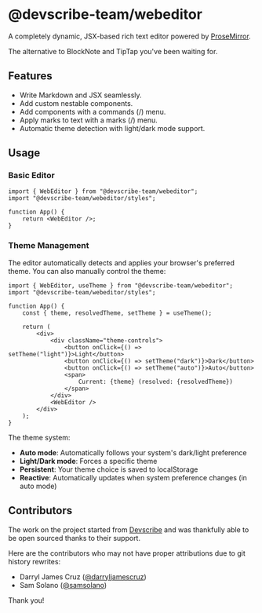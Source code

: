 # @devscribe-team/webeditor

A completely dynamic, JSX-based rich text editor powered by [ProseMirror](https://prosemirror.net/).

The alternative to BlockNote and TipTap you've been waiting for.

## Features

- Write Markdown and JSX seamlessly.
- Add custom nestable components.
- Add components with a commands (/) menu.
- Apply marks to text with a marks (/) menu.
- Automatic theme detection with light/dark mode support.

## Usage

### Basic Editor

```tsx
import { WebEditor } from "@devscribe-team/webeditor";
import "@devscribe-team/webeditor/styles";

function App() {
	return <WebEditor />;
}
```

### Theme Management

The editor automatically detects and applies your browser's preferred theme. You can also manually control the theme:

```tsx
import { WebEditor, useTheme } from "@devscribe-team/webeditor";
import "@devscribe-team/webeditor/styles";

function App() {
	const { theme, resolvedTheme, setTheme } = useTheme();

	return (
		<div>
			<div className="theme-controls">
				<button onClick={() => setTheme("light")}>Light</button>
				<button onClick={() => setTheme("dark")}>Dark</button>
				<button onClick={() => setTheme("auto")}>Auto</button>
				<span>
					Current: {theme} (resolved: {resolvedTheme})
				</span>
			</div>
			<WebEditor />
		</div>
	);
}
```

The theme system:

- **Auto mode**: Automatically follows your system's dark/light preference
- **Light/Dark mode**: Forces a specific theme
- **Persistent**: Your theme choice is saved to localStorage
- **Reactive**: Automatically updates when system preference changes (in auto mode)

## Contributors

The work on the project started from [Devscribe](https://www.devscribeai.com/) and was thankfully able to be open sourced thanks to their support.

Here are the contributors who may not have proper attributions due to git history rewrites:

- Darryl James Cruz ([@darryljamescruz](https://github.com/darryljamescruz))
- Sam Solano ([@samsolano](https://github.com/samsolano))

Thank you!
